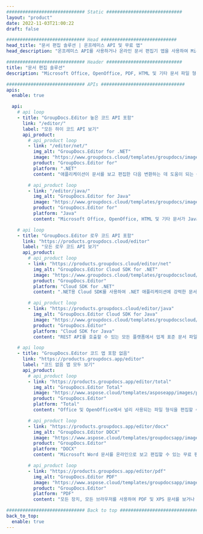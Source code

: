 ```yaml
---
############################# Static ############################
layout: "product"
date: 2022-11-03T21:00:22
draft: false

############################# Head ############################
head_title: "문서 편집 솔루션 | 온프레미스 API 및 무료 앱"
head_description: "온프레미스 API를 사용하거나 온라인 문서 편집기 앱을 사용하여 Microsoft Office, OpenDocument, PDF 및 기타 파일 형식에 대한 문서 편집."

############################# Header ############################
title: "문서 편집 솔루션"
description: "Microsoft Office, OpenOffice, PDF, HTML 및 기타 문서 파일 형식을 조작하는 문서 편집기."

############################# APIs ###############################
apis:
  enable: true

  api:
    # api loop
    - title: "GroupDocs.Editor 높은 코드 API 포함"
      link: "/editor/"
      label: "모든 하이 코드 API 보기"
      api_product:
        # api_product loop
        - link: "/editor/net/"
          img_alt: "GroupDocs.Editor for .NET"
          image: "https://www.groupdocs.cloud/templates/groupdocs/images/product-logos/groupdocs-editor-net.png"
          product: "GroupDocs.Editor for"
          platform: ".NET"
          content: "애플리케이션이 문서를 보고 편집한 다음 변환하는 데 도움이 되는 On Premise .NET API입니다."

        # api_product loop
        - link: "/editor/java/"
          img_alt: "GroupDocs.Editor for Java"
          image: "https://www.groupdocs.cloud/templates/groupdocs/images/product-logos/groupdocs-editor-java.png"
          product: "GroupDocs.Editor for"
          platform: "Java"
          content: "Microsoft Office, OpenOffice, HTML 및 기타 문서가 Java 기반 응용 프로그램 내에서 조작할 수 있는 문서 편집 API입니다."

    # api loop
    - title: "GroupDocs.Editor 로우 코드 API 포함"
      link: "https://products.groupdocs.cloud/editor"
      label: "모든 로우 코드 API 보기"
      api_product:
        # api_product loop
        - link: "https://products.groupdocs.cloud/editor/net"
          img_alt: "GroupDocs.Editor Cloud SDK for .NET"
          image: "https://www.groupdocs.cloud/templates/groupdocscloud/images/sdk/272x272/groupdocs_editor-for-net.png"
          product: "GroupDocs.Editor"
          platform: "Cloud SDK for .NET"
          content: ".NET용 Cloud SDK를 사용하여 .NET 애플리케이션에 강력한 문서 형식 편집 기능을 추가합니다. MS Office, 웹 및 XML 문서를 편집합니다."

        # api_product loop
        - link: "https://products.groupdocs.cloud/editor/java"
          img_alt: "GroupDocs.Editor Cloud SDK for Java"
          image: "https://www.groupdocs.cloud/templates/groupdocscloud/images/sdk/272x272/groupdocs_editor-for-java.png"
          product: "GroupDocs.Editor"
          platform: "Cloud SDK for Java"
          content: "REST API를 호출할 수 있는 모든 플랫폼에서 업계 표준 문서 파일 형식을 편집하기 위한 Java 애플리케이션용 고급 문서 편집기 SDK."

    # api loop
    - title: "GroupDocs.Editor 코드 앱 포함 없음"
      link: "https://products.groupdocs.app/editor"
      label: "코드 없음 앱 모두 보기"
      api_product:
        # api_product loop
        - link: "https://products.groupdocs.app/editor/total"
          img_alt: "GroupDocs.Editor Total"
          image: "https://www.aspose.cloud/templates/asposeapp/images/products/logo/aspose_editor-app.png"
          product: "GroupDocs.Editor"
          platform: "Total"
          content: "Office 및 OpenOffice에서 널리 사용되는 파일 형식을 편집할 수 있는 웹 기반 무료 온라인 앱."

        # api_product loop
        - link: "https://products.groupdocs.app/editor/docx"
          img_alt: "GroupDocs.Editor DOCX"
          image: "https://www.aspose.cloud/templates/groupdocsapp/images/products/logo/groupdocs_words-app.png"
          product: "GroupDocs.Editor"
          platform: "DOCX"
          content: "Microsoft Word 문서를 온라인으로 보고 편집할 수 있는 무료 편집기 앱."

        # api_product loop
        - link: "https://products.groupdocs.app/editor/pdf"
          img_alt: "GroupDocs.Editor PDF"
          image: "https://www.aspose.cloud/templates/groupdocsapp/images/products/logo/groupdocs_pdf-app.png"
          product: "GroupDocs.Editor"
          platform: "PDF"
          content: "모든 장치, 모든 브라우저를 사용하여 PDF 및 XPS 문서를 보거나 편집할 수 있습니다."

############################# Back to top ###############################
back_to_top:
  enable: true
---
```

